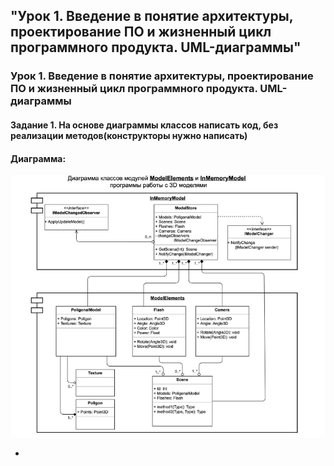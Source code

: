 <h2 class="title">"Урок 1. Введение в понятие архитектуры, проектирование ПО и жизненный цикл программного продукта. UML-диаграммы"</h3>

<h3>Урок 1. Введение в понятие архитектуры, проектирование ПО и жизненный цикл программного продукта. UML-диаграммы</h3>

<h4>Задание 1. На основе диаграммы классов написать код, без реализации методов(конструкторы нужно написать)</h4>

<h4>Диаграмма:</h4>
<div style="text-align: center;">
<img src='img/diag.png'>
</div>

*